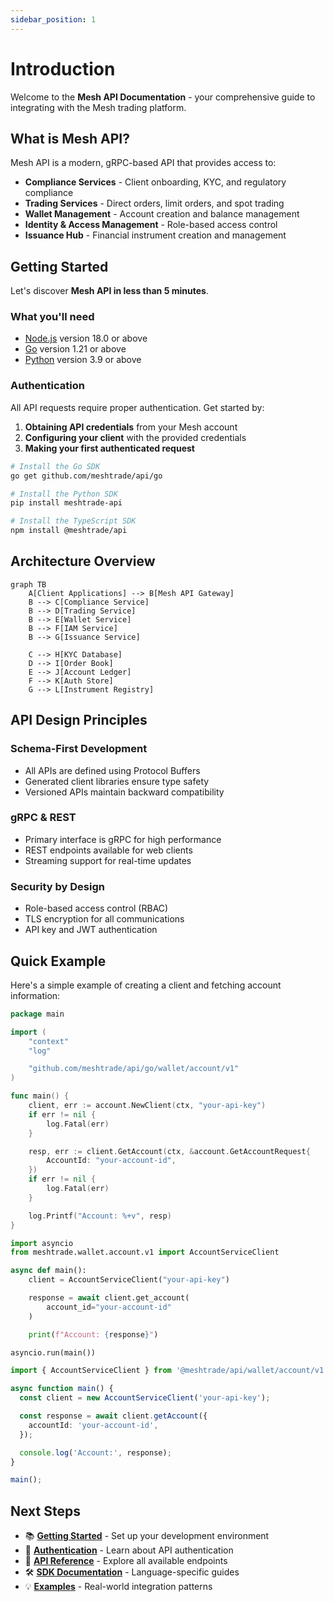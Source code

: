 ```yaml
---
sidebar_position: 1
---
```


# Introduction

Welcome to the **Mesh API Documentation** - your comprehensive guide to integrating with the Mesh trading platform.

## What is Mesh API?

Mesh API is a modern, gRPC-based API that provides access to:

- **Compliance Services** - Client onboarding, KYC, and regulatory compliance
- **Trading Services** - Direct orders, limit orders, and spot trading
- **Wallet Management** - Account creation and balance management
- **Identity & Access Management** - Role-based access control
- **Issuance Hub** - Financial instrument creation and management

## Getting Started

Let's discover **Mesh API in less than 5 minutes**.

### What you'll need

- [Node.js](https://nodejs.org/en/download/) version 18.0 or above
- [Go](https://golang.org/dl/) version 1.21 or above
- [Python](https://www.python.org/downloads/) version 3.9 or above

### Authentication

All API requests require proper authentication. Get started by:

1. **Obtaining API credentials** from your Mesh account
2. **Configuring your client** with the provided credentials
3. **Making your first authenticated request**

```bash
# Install the Go SDK
go get github.com/meshtrade/api/go

# Install the Python SDK
pip install meshtrade-api

# Install the TypeScript SDK
npm install @meshtrade/api
```

## Architecture Overview

```mermaid
graph TB
    A[Client Applications] --> B[Mesh API Gateway]
    B --> C[Compliance Service]
    B --> D[Trading Service]
    B --> E[Wallet Service]
    B --> F[IAM Service]
    B --> G[Issuance Service]

    C --> H[KYC Database]
    D --> I[Order Book]
    E --> J[Account Ledger]
    F --> K[Auth Store]
    G --> L[Instrument Registry]
```

## API Design Principles

### Schema-First Development

- All APIs are defined using Protocol Buffers
- Generated client libraries ensure type safety
- Versioned APIs maintain backward compatibility

### gRPC & REST

- Primary interface is gRPC for high performance
- REST endpoints available for web clients
- Streaming support for real-time updates

### Security by Design

- Role-based access control (RBAC)
- TLS encryption for all communications
- API key and JWT authentication

## Quick Example

Here's a simple example of creating a client and fetching account information:

```go title="Go Example"
package main

import (
    "context"
    "log"

    "github.com/meshtrade/api/go/wallet/account/v1"
)

func main() {
    client, err := account.NewClient(ctx, "your-api-key")
    if err != nil {
        log.Fatal(err)
    }

    resp, err := client.GetAccount(ctx, &account.GetAccountRequest{
        AccountId: "your-account-id",
    })
    if err != nil {
        log.Fatal(err)
    }

    log.Printf("Account: %+v", resp)
}
```

```python title="Python Example"
import asyncio
from meshtrade.wallet.account.v1 import AccountServiceClient

async def main():
    client = AccountServiceClient("your-api-key")

    response = await client.get_account(
        account_id="your-account-id"
    )

    print(f"Account: {response}")

asyncio.run(main())
```

```typescript title="TypeScript Example"
import { AccountServiceClient } from '@meshtrade/api/wallet/account/v1';

async function main() {
  const client = new AccountServiceClient('your-api-key');

  const response = await client.getAccount({
    accountId: 'your-account-id',
  });

  console.log('Account:', response);
}

main();
```

## Next Steps

- 📚 **[Getting Started](./getting-started/installation)** - Set up your development environment
- 🔐 **[Authentication](./getting-started/authentication)** - Learn about API authentication
- 📖 **[API Reference](./api/overview)** - Explore all available endpoints
- 🛠️ **[SDK Documentation](./sdks/overview)** - Language-specific guides
- 💡 **[Examples](./examples/basic-usage)** - Real-world integration patterns
